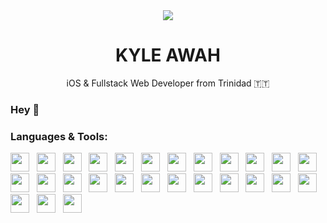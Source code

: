 <div align="center">
  <image src="https://c.tenor.com/2STVQk3saqEAAAAC/rain-animr.gif"> </image>
  
  # KYLE AWAH
  <span font-size="10px"> iOS & Fullstack Web Developer from Trinidad 🇹🇹 </span>
</div>

### Hey 👋 


### Languages & Tools:
<image height="30px" src="https://github.com/KyleAwah/kyleawah.github.io/blob/master/new/images/ajax.png"></image> &nbsp;
<image height="30px" src="https://github.com/KyleAwah/kyleawah.github.io/blob/master/new/images/c%2B%2B.png"></image> &nbsp;
<image height="30px" src="https://github.com/KyleAwah/kyleawah.github.io/blob/master/new/images/clogo.png"></image> &nbsp;
<image height="30px" src="https://github.com/KyleAwah/kyleawah.github.io/blob/master/new/images/css.png"></image> &nbsp;
<image height="30px" src="https://github.com/KyleAwah/kyleawah.github.io/blob/master/new/images/figma.png"></image> &nbsp;
<image height="30px" src="https://github.com/KyleAwah/kyleawah.github.io/blob/master/new/images/flask.png"></image> &nbsp;
<image height="30px" src="https://github.com/KyleAwah/kyleawah.github.io/blob/master/new/images/git2.png"></image> &nbsp;
<image height="30px" src="https://github.com/KyleAwah/kyleawah.github.io/blob/master/new/images/gunicorn.png"></image> &nbsp;
<image height="30px" src="https://github.com/KyleAwah/kyleawah.github.io/blob/master/new/images/htmllogo.png"></image> &nbsp;
<image height="30px" src="https://github.com/KyleAwah/kyleawah.github.io/blob/master/new/images/jinja.png"></image> &nbsp;
<image height="30px" src="https://github.com/KyleAwah/kyleawah.github.io/blob/master/new/images/jslogo.png"></image> &nbsp;
<image height="30px" src="https://github.com/KyleAwah/kyleawah.github.io/blob/master/new/images/json.png"></image> &nbsp;
<image height="30px" src="https://github.com/KyleAwah/kyleawah.github.io/blob/master/new/images/pascal.png"></image> &nbsp;
<image height="30px" src="https://github.com/KyleAwah/kyleawah.github.io/blob/master/new/images/php.png"></image> &nbsp;
<image height="30px" src="https://github.com/KyleAwah/kyleawah.github.io/blob/master/new/images/plsql.png"></image> &nbsp;
<image height="30px" src="https://github.com/KyleAwah/kyleawah.github.io/blob/master/new/images/poetry.png"></image> &nbsp;
<image height="30px" src="https://github.com/KyleAwah/kyleawah.github.io/blob/master/new/images/postgres.png"></image> &nbsp;
<image height="30px" src="https://github.com/KyleAwah/kyleawah.github.io/blob/master/new/images/python.png"></image> &nbsp;
<image height="30px" src="https://github.com/KyleAwah/kyleawah.github.io/blob/master/new/images/react.png"></image> &nbsp;
<image height="30px" src="https://github.com/KyleAwah/kyleawah.github.io/blob/master/new/images/sqalchemy.png"></image> &nbsp;
<image height="30px" src="https://github.com/KyleAwah/kyleawah.github.io/blob/master/new/images/sql.png"></image> &nbsp;
<image height="30px" src="https://github.com/KyleAwah/kyleawah.github.io/blob/master/new/images/sqlite.png"></image> &nbsp;
<image height="30px" src="https://github.com/KyleAwah/kyleawah.github.io/blob/master/new/images/swift.png"></image> &nbsp;
<image height="30px" src="https://github.com/KyleAwah/kyleawah.github.io/blob/master/new/images/swiftui.png"></image> &nbsp;
<image height="30px" src="https://github.com/KyleAwah/kyleawah.github.io/blob/master/new/images/wix.png"></image> &nbsp;
<image height="30px" src="https://github.com/KyleAwah/kyleawah.github.io/blob/master/new/images/wordpress.png"></image> &nbsp;
<image height="30px" src="https://github.com/KyleAwah/kyleawah.github.io/blob/master/new/images/xml.png"></image>
